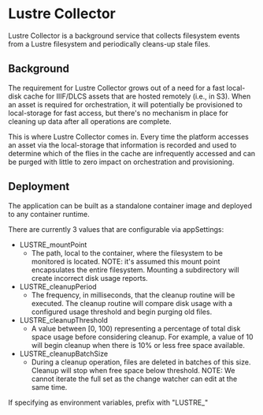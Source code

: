 ﻿# Lustre Collector

Lustre Collector is a background service that collects filesystem events from a Lustre filesystem and periodically cleans-up stale files.

## Background

The requirement for Lustre Collector grows out of a need for a fast local-disk cache for IIIF/DLCS assets that are hosted remotely (i.e., in S3).
When an asset is required for orchestration, it will potentially be provisioned to local-storage for fast access, but there's no mechanism in place for cleaning up data after all operations are complete.

This is where Lustre Collector comes in.
Every time the platform accesses an asset via the local-storage that information is recorded and used to determine which of the flies in the cache are infrequently accessed and can be purged with little to zero impact on orchestration and provisioning.

## Deployment

The application can be built as a standalone container image and deployed to any container runtime.

There are currently 3 values that are configurable via appSettings:
- LUSTRE_mountPoint
  - The path, local to the container, where the filesystem to be monitored is located. NOTE: it's assumed this mount point encapsulates the entire filesystem. Mounting a subdirectory will create incorrect disk usage reports.
- LUSTRE_cleanupPeriod
  - The frequency, in milliseconds, that the cleanup routine will be executed. The cleanup routine will compare disk usage with a configured usage threshold and begin purging old files.
- LUSTRE_cleanupThreshold
  - A value between [0, 100) representing a percentage of total disk space usage before considering cleanup. For example, a value of 10 will begin cleanup when there is 10% or less free space available.  
- LUSTRE_cleanupBatchSize
  - During a cleanup operation, files are deleted in batches of this size. Cleanup will stop when free space below threshold. NOTE: We cannot iterate the full set as the change watcher can edit at the same time.    

If specifying as environment variables, prefix with "LUSTRE_"